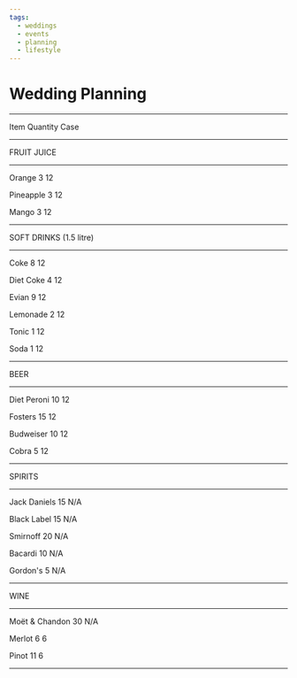 ```yaml
---
tags:
  - weddings
  - events
  - planning
  - lifestyle
---
```





# Wedding Planning

  ----------------------- ----------------------- -----------------------
  Item                    Quantity                Case

  ----------------------- ----------------------- -----------------------

FRUIT JUICE

  ----------------------- ----------------------- -----------------------
  Orange                  3                       12

  Pineapple               3                       12

  Mango                   3                       12
  ----------------------- ----------------------- -----------------------

SOFT DRINKS (1.5 litre)

  ----------------------- ----------------------- -----------------------
  Coke                    8                       12

  Diet Coke               4                       12

  Evian                   9                       12

  Lemonade                2                       12

  Tonic                   1                       12

  Soda                    1                       12
  ----------------------- ----------------------- -----------------------

BEER

  ----------------------- ----------------------- -----------------------
  Diet Peroni             10                      12

  Fosters                 15                      12

  Budweiser               10                      12

  Cobra                   5                       12
  ----------------------- ----------------------- -----------------------

SPIRITS

  ----------------------- ----------------------- -----------------------
  Jack Daniels            15                      N/A

  Black Label             15                      N/A

  Smirnoff                20                      N/A

  Bacardi                 10                      N/A

  Gordon's                5                       N/A
  ----------------------- ----------------------- -----------------------

WINE

  ----------------------- ----------------------- -----------------------
  Moët & Chandon          30                      N/A

  Merlot                  6                       6

  Pinot                   11                      6
  ----------------------- ----------------------- -----------------------


